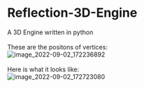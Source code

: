 # Reflection-3D-Engine
A 3D Engine written in python</br>
</br>
These are the positons of vertices:</br>
![image_2022-09-02_172236892](https://user-images.githubusercontent.com/93080905/188237147-546dac3d-7933-4b23-b393-251dab10a48e.png)</br>
</br>
Here is what it looks like:</br>
![image_2022-09-02_172723080](https://user-images.githubusercontent.com/93080905/188237590-8156339c-7348-4660-a5ad-bdc318e5e649.png)
